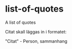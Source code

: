 # list-of-quotes
A list of quotes

Citat skall läggas in i formatet: 

"Citat" - Person, sammanhang
